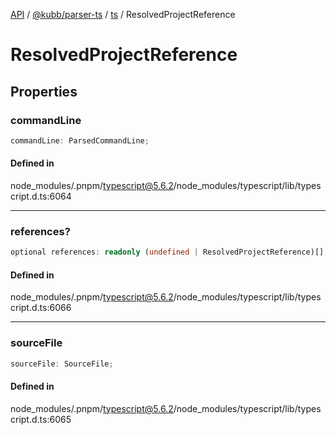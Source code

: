 [API](../../../../../packages.md) / [@kubb/parser-ts](../../../index.md) / [ts](../index.md) / ResolvedProjectReference

# ResolvedProjectReference

## Properties

### commandLine

```ts
commandLine: ParsedCommandLine;
```

#### Defined in

node\_modules/.pnpm/typescript@5.6.2/node\_modules/typescript/lib/typescript.d.ts:6064

***

### references?

```ts
optional references: readonly (undefined | ResolvedProjectReference)[];
```

#### Defined in

node\_modules/.pnpm/typescript@5.6.2/node\_modules/typescript/lib/typescript.d.ts:6066

***

### sourceFile

```ts
sourceFile: SourceFile;
```

#### Defined in

node\_modules/.pnpm/typescript@5.6.2/node\_modules/typescript/lib/typescript.d.ts:6065

